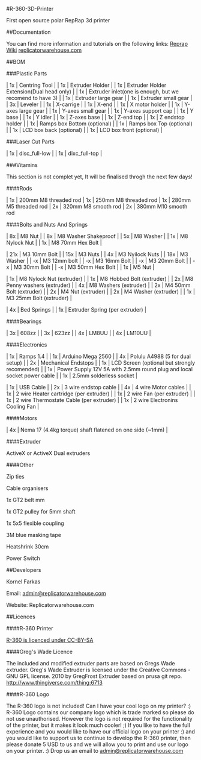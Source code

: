 #R-360-3D-Printer

First open source polar RepRap 3d printer

##Documentation

You can find more information and tutorials on the following links:
[Reprap Wiki](http://reprap.org/wiki/R_360)
[replicatorwarehouse.com](http://replicatorwarehouse.com/r-360-modular-printer-with-rotating-bed/)

##BOM

###Plastic Parts

| 1x | Centring Tool |
| 1x | Extruder Holder |
| 1x | Extruder Holder Extension(Dual head only) |
| 1x | Extruder inlet(one is enough, but we recomend to have 3) |
| 1x | Extruder large gear |
| 1x | Extruder small gear |
| 3x | Leveler |
| 1x | X-carrige |
| 1x | X-end |
| 1x | X motor holder |
| 1x | Y-axes large gear |
| 1x | Y-axes small gear |
| 1x | Y-axes support cap |
| 1x | Y base |
| 1x | Y idler |
| 1x | Z-axes base |
| 1x | Z-end top |
| 1x | Z endstop holder |
| 1x | Ramps box Bottom (optional) |
| 1x | Ramps box Top (optional) |
| 1x | LCD box back (optional) |
| 1x | LCD box front (optional) | 

###Laser Cut Parts

| 1x | disc_full-low |
| 1x | dixc_full-top |

###Vitamins

This section is not complet yet, It will be finalised throgh the next few days!

####Rods

| 1x | 200mm M8 threaded rod
| 1x | 250mm M8 threaded rod
| 1x | 280mm M5 threaded rod
| 2x | 320mm M8 smooth rod
| 2x | 380mm M10 smooth rod  

####Bolts and Nuts And Springs

| 8x | M8 Nut |
| 8x | M8 Washer Shakeproof |
| 5x | M8 Washer |
| 1x | M8 Nylock Nut |
| 1x | M8 70mm Hex Bolt |

| 21x | M3 10mm Bolt |
| 15x | M3 Nuts |
| 4x | M3 Nyilock Nuts |
| 18x | M3 Washer |
| -x | M3 12mm bolt |
| -x | M3 16mm Bolt |
| -x | M3 20mm Bolt |
| -x | M3 30mm Bolt |
| -x | M3 50mm Hex Bolt |
| 1x | M5 Nut |

| 1x | M8 Nylock Nut (extruder) |
| 1x | M8 Hobbed Bolt (extruder) |
| 2x | M8 Penny washers (extruder) |
| 4x | M8 Washers (extruder) |
| 2x | M4 50mm Bolt (extruder) |
| 2x | M4 Nut (extruder) |
| 2x | M4 Washer (extruder) |
| 1x | M3 25mm Bolt (extruder) |

| 4x | Bed Springs |
| 1x | Extruder Spring (per extruder) |

####Bearings

| 3x | 608zz |
| 3x | 623zz |
| 4x | LM8UU |
| 4x | LM10UU |

####Electronics

| 1x | Ramps 1.4 | 
| 1x | Arduino Mega 2560 |
| 4x | Polulu A4988 (5 for dual setup) |
| 2x | Mechanical Endstops |
| 1x | LCD Screen (optional but strongly recomended) | 
| 1x | Power Supply 12V 5A with 2.5mm round plug and local socket power cable |
| 1x | 2.5mm solderless socket |

| 1x | USB Cable | 
| 2x | 3 wire endstop cable | 
| 4x | 4 wire Motor cables |
| 1x | 2 wire Heater cartridge (per extruder) | 
| 1x | 2 wire Fan (per extruder) | 
| 1x | 2 wire Thermostate Cable (per extruder) | 
| 1x | 2 wire Electronins Cooling Fan | 


####Motors

| 4x | Nema 17 (4.4kg torque) shaft flatened on one side (~1mm) |

####Extruder

ActiveX or ActiveX Dual extruders

####Other

Zip ties

Cable organisers 

1x GT2 belt mm 

1x GT2 pulley for 5mm shaft

1x 5x5 flexible coupling

3M blue masking tape

Heatshrink 30cm

Power Switch

##Developers

Kornel Farkas 

Email: admin@replicatorwarehouse.com 

Website: Replicatorwarehouse.com

##Licences

####R-360 Printer 

[R-360 is licenced under CC-BY-SA](http://creativecommons.org/licenses/by-sa/3.0/)

####Greg's Wade Licence

The included and modified extruder parts are based on Gregs Wade extruder.
Greg's Wade Extruder is licensed under the Creative Commons - GNU GPL license. 
2010 by GregFrost
Extruder based on prusa git repo.
http://www.thingiverse.com/thing:6713

####R-360 Logo

The R-360 logo is not included! Can I have your cool logo on my printer? :) 
R-360 Logo contains our company logo which is trade marked so please do not use unauthorised. However the logo is not required for the functionality of the printer, but it makes it look much cooler! ;) If you like to have the full experience and you would like to have our official logo on your printer :) and you would like to support us to continue to develop the R-360 printer, then please donate 5 USD to us and we will allow you to print and use our logo on your printer. :) Drop us an email to admin@replicatorwarehouse.com
